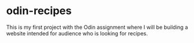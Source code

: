 # odin-recipes

This is my first project with the Odin assignment where I will be building a website intended for audience who is looking for recipes. 

